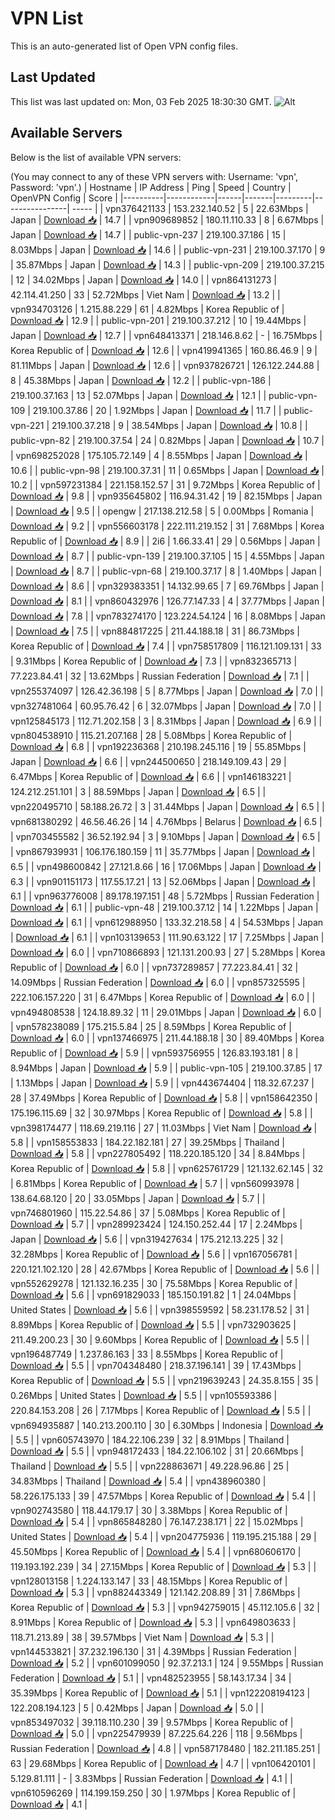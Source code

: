 # VPN List

This is an auto-generated list of Open VPN config files.

## Last Updated

This list was last updated on: Mon, 03 Feb 2025 18:30:30 GMT.
![Alt](https://repobeats.axiom.co/api/embed/186b98318ef1479477931607c1ad7d823f12451f.svg "Repobeats analytics image")

## Available Servers

Below is the list of available VPN servers:

(You may connect to any of these VPN servers with: Username: 'vpn', Password: 'vpn'.)
| Hostname | IP Address | Ping | Speed | Country | OpenVPN Config | Score |
|----------|------------|------|-------|---------|----------------| ----- |
| vpn376421133 | 153.232.140.52 | 5 | 22.63Mbps | Japan | [Download 📥](./configs/server_0_JP.ovpn) | 14.7 |
| vpn909689852 | 180.11.110.33 | 8 | 6.67Mbps | Japan | [Download 📥](./configs/server_1_JP.ovpn) | 14.7 |
| public-vpn-237 | 219.100.37.186 | 15 | 8.03Mbps | Japan | [Download 📥](./configs/server_2_JP.ovpn) | 14.6 |
| public-vpn-231 | 219.100.37.170 | 9 | 35.87Mbps | Japan | [Download 📥](./configs/server_3_JP.ovpn) | 14.3 |
| public-vpn-209 | 219.100.37.215 | 12 | 34.02Mbps | Japan | [Download 📥](./configs/server_4_JP.ovpn) | 14.0 |
| vpn864131273 | 42.114.41.250 | 33 | 52.72Mbps | Viet Nam | [Download 📥](./configs/server_5_VN.ovpn) | 13.2 |
| vpn934703126 | 1.215.88.229 | 61 | 4.82Mbps | Korea Republic of | [Download 📥](./configs/server_6_KR.ovpn) | 12.9 |
| public-vpn-201 | 219.100.37.212 | 10 | 19.44Mbps | Japan | [Download 📥](./configs/server_7_JP.ovpn) | 12.7 |
| vpn648413371 | 218.146.8.62 | - | 16.75Mbps | Korea Republic of | [Download 📥](./configs/server_8_KR.ovpn) | 12.6 |
| vpn419941365 | 160.86.46.9 | 9 | 81.11Mbps | Japan | [Download 📥](./configs/server_9_JP.ovpn) | 12.6 |
| vpn937826721 | 126.122.244.88 | 8 | 45.38Mbps | Japan | [Download 📥](./configs/server_10_JP.ovpn) | 12.2 |
| public-vpn-186 | 219.100.37.163 | 13 | 52.07Mbps | Japan | [Download 📥](./configs/server_11_JP.ovpn) | 12.1 |
| public-vpn-109 | 219.100.37.86 | 20 | 1.92Mbps | Japan | [Download 📥](./configs/server_12_JP.ovpn) | 11.7 |
| public-vpn-221 | 219.100.37.218 | 9 | 38.54Mbps | Japan | [Download 📥](./configs/server_13_JP.ovpn) | 10.8 |
| public-vpn-82 | 219.100.37.54 | 24 | 0.82Mbps | Japan | [Download 📥](./configs/server_14_JP.ovpn) | 10.7 |
| vpn698252028 | 175.105.72.149 | 4 | 8.55Mbps | Japan | [Download 📥](./configs/server_15_JP.ovpn) | 10.6 |
| public-vpn-98 | 219.100.37.31 | 11 | 0.65Mbps | Japan | [Download 📥](./configs/server_16_JP.ovpn) | 10.2 |
| vpn597231384 | 221.158.152.57 | 31 | 9.72Mbps | Korea Republic of | [Download 📥](./configs/server_17_KR.ovpn) | 9.8 |
| vpn935645802 | 116.94.31.42 | 19 | 82.15Mbps | Japan | [Download 📥](./configs/server_18_JP.ovpn) | 9.5 |
| opengw | 217.138.212.58 | 5 | 0.00Mbps | Romania | [Download 📥](./configs/server_19_RO.ovpn) | 9.2 |
| vpn556603178 | 222.111.219.152 | 31 | 7.68Mbps | Korea Republic of | [Download 📥](./configs/server_20_KR.ovpn) | 8.9 |
| 2i6 | 1.66.33.41 | 29 | 0.56Mbps | Japan | [Download 📥](./configs/server_21_JP.ovpn) | 8.7 |
| public-vpn-139 | 219.100.37.105 | 15 | 4.55Mbps | Japan | [Download 📥](./configs/server_22_JP.ovpn) | 8.7 |
| public-vpn-68 | 219.100.37.17 | 8 | 1.40Mbps | Japan | [Download 📥](./configs/server_23_JP.ovpn) | 8.6 |
| vpn329383351 | 14.132.99.65 | 7 | 69.76Mbps | Japan | [Download 📥](./configs/server_24_JP.ovpn) | 8.1 |
| vpn860432976 | 126.77.147.33 | 4 | 37.77Mbps | Japan | [Download 📥](./configs/server_25_JP.ovpn) | 7.8 |
| vpn783274170 | 123.224.54.124 | 16 | 8.08Mbps | Japan | [Download 📥](./configs/server_26_JP.ovpn) | 7.5 |
| vpn884817225 | 211.44.188.18 | 31 | 86.73Mbps | Korea Republic of | [Download 📥](./configs/server_27_KR.ovpn) | 7.4 |
| vpn758517809 | 116.121.109.131 | 33 | 9.31Mbps | Korea Republic of | [Download 📥](./configs/server_28_KR.ovpn) | 7.3 |
| vpn832365713 | 77.223.84.41 | 32 | 13.62Mbps | Russian Federation | [Download 📥](./configs/server_29_RU.ovpn) | 7.1 |
| vpn255374097 | 126.42.36.198 | 5 | 8.77Mbps | Japan | [Download 📥](./configs/server_30_JP.ovpn) | 7.0 |
| vpn327481064 | 60.95.76.42 | 6 | 32.07Mbps | Japan | [Download 📥](./configs/server_31_JP.ovpn) | 7.0 |
| vpn125845173 | 112.71.202.158 | 3 | 8.31Mbps | Japan | [Download 📥](./configs/server_32_JP.ovpn) | 6.9 |
| vpn804538910 | 115.21.207.168 | 28 | 5.08Mbps | Korea Republic of | [Download 📥](./configs/server_33_KR.ovpn) | 6.8 |
| vpn192236368 | 210.198.245.116 | 19 | 55.85Mbps | Japan | [Download 📥](./configs/server_34_JP.ovpn) | 6.6 |
| vpn244500650 | 218.149.109.43 | 29 | 6.47Mbps | Korea Republic of | [Download 📥](./configs/server_35_KR.ovpn) | 6.6 |
| vpn146183221 | 124.212.251.101 | 3 | 88.59Mbps | Japan | [Download 📥](./configs/server_36_JP.ovpn) | 6.5 |
| vpn220495710 | 58.188.26.72 | 3 | 31.44Mbps | Japan | [Download 📥](./configs/server_37_JP.ovpn) | 6.5 |
| vpn681380292 | 46.56.46.26 | 14 | 4.76Mbps | Belarus | [Download 📥](./configs/server_38_BY.ovpn) | 6.5 |
| vpn703455582 | 36.52.192.94 | 3 | 9.10Mbps | Japan | [Download 📥](./configs/server_39_JP.ovpn) | 6.5 |
| vpn867939931 | 106.176.180.159 | 11 | 35.77Mbps | Japan | [Download 📥](./configs/server_40_JP.ovpn) | 6.5 |
| vpn498600842 | 27.121.8.66 | 16 | 17.06Mbps | Japan | [Download 📥](./configs/server_41_JP.ovpn) | 6.3 |
| vpn901151173 | 117.55.17.21 | 13 | 52.06Mbps | Japan | [Download 📥](./configs/server_42_JP.ovpn) | 6.1 |
| vpn963776008 | 89.178.197.151 | 48 | 5.72Mbps | Russian Federation | [Download 📥](./configs/server_43_RU.ovpn) | 6.1 |
| public-vpn-48 | 219.100.37.12 | 14 | 1.22Mbps | Japan | [Download 📥](./configs/server_44_JP.ovpn) | 6.1 |
| vpn612988950 | 133.32.218.58 | 4 | 54.53Mbps | Japan | [Download 📥](./configs/server_45_JP.ovpn) | 6.1 |
| vpn103139653 | 111.90.63.122 | 17 | 7.25Mbps | Japan | [Download 📥](./configs/server_46_JP.ovpn) | 6.0 |
| vpn710866893 | 121.131.200.93 | 27 | 5.28Mbps | Korea Republic of | [Download 📥](./configs/server_47_KR.ovpn) | 6.0 |
| vpn737289857 | 77.223.84.41 | 32 | 14.09Mbps | Russian Federation | [Download 📥](./configs/server_48_RU.ovpn) | 6.0 |
| vpn857325595 | 222.106.157.220 | 31 | 6.47Mbps | Korea Republic of | [Download 📥](./configs/server_49_KR.ovpn) | 6.0 |
| vpn494808538 | 124.18.89.32 | 11 | 29.01Mbps | Japan | [Download 📥](./configs/server_50_JP.ovpn) | 6.0 |
| vpn578238089 | 175.215.5.84 | 25 | 8.59Mbps | Korea Republic of | [Download 📥](./configs/server_51_KR.ovpn) | 6.0 |
| vpn137466975 | 211.44.188.18 | 30 | 89.40Mbps | Korea Republic of | [Download 📥](./configs/server_52_KR.ovpn) | 5.9 |
| vpn593756955 | 126.83.193.181 | 8 | 8.94Mbps | Japan | [Download 📥](./configs/server_53_JP.ovpn) | 5.9 |
| public-vpn-105 | 219.100.37.85 | 17 | 1.13Mbps | Japan | [Download 📥](./configs/server_54_JP.ovpn) | 5.9 |
| vpn443674404 | 118.32.67.237 | 28 | 37.49Mbps | Korea Republic of | [Download 📥](./configs/server_55_KR.ovpn) | 5.8 |
| vpn158642350 | 175.196.115.69 | 32 | 30.97Mbps | Korea Republic of | [Download 📥](./configs/server_56_KR.ovpn) | 5.8 |
| vpn398174477 | 118.69.219.116 | 27 | 11.03Mbps | Viet Nam | [Download 📥](./configs/server_57_VN.ovpn) | 5.8 |
| vpn158553833 | 184.22.182.181 | 27 | 39.25Mbps | Thailand | [Download 📥](./configs/server_58_TH.ovpn) | 5.8 |
| vpn227805492 | 118.220.185.120 | 34 | 8.84Mbps | Korea Republic of | [Download 📥](./configs/server_59_KR.ovpn) | 5.8 |
| vpn625761729 | 121.132.62.145 | 32 | 6.81Mbps | Korea Republic of | [Download 📥](./configs/server_60_KR.ovpn) | 5.7 |
| vpn560993978 | 138.64.68.120 | 20 | 33.05Mbps | Japan | [Download 📥](./configs/server_61_JP.ovpn) | 5.7 |
| vpn746801960 | 115.22.54.86 | 37 | 5.08Mbps | Korea Republic of | [Download 📥](./configs/server_62_KR.ovpn) | 5.7 |
| vpn289923424 | 124.150.252.44 | 17 | 2.24Mbps | Japan | [Download 📥](./configs/server_63_JP.ovpn) | 5.6 |
| vpn319427634 | 175.212.13.225 | 32 | 32.28Mbps | Korea Republic of | [Download 📥](./configs/server_64_KR.ovpn) | 5.6 |
| vpn167056781 | 220.121.102.120 | 28 | 42.67Mbps | Korea Republic of | [Download 📥](./configs/server_65_KR.ovpn) | 5.6 |
| vpn552629278 | 121.132.16.235 | 30 | 75.58Mbps | Korea Republic of | [Download 📥](./configs/server_66_KR.ovpn) | 5.6 |
| vpn691829033 | 185.150.191.82 | 1 | 24.04Mbps | United States | [Download 📥](./configs/server_67_US.ovpn) | 5.6 |
| vpn398559592 | 58.231.178.52 | 31 | 8.89Mbps | Korea Republic of | [Download 📥](./configs/server_68_KR.ovpn) | 5.5 |
| vpn732903625 | 211.49.200.23 | 30 | 9.60Mbps | Korea Republic of | [Download 📥](./configs/server_69_KR.ovpn) | 5.5 |
| vpn196487749 | 1.237.86.163 | 33 | 8.55Mbps | Korea Republic of | [Download 📥](./configs/server_70_KR.ovpn) | 5.5 |
| vpn704348480 | 218.37.196.141 | 39 | 17.43Mbps | Korea Republic of | [Download 📥](./configs/server_71_KR.ovpn) | 5.5 |
| vpn219639243 | 24.35.8.155 | 35 | 0.26Mbps | United States | [Download 📥](./configs/server_72_US.ovpn) | 5.5 |
| vpn105593386 | 220.84.153.208 | 26 | 7.17Mbps | Korea Republic of | [Download 📥](./configs/server_73_KR.ovpn) | 5.5 |
| vpn694935887 | 140.213.200.110 | 30 | 6.30Mbps | Indonesia | [Download 📥](./configs/server_74_ID.ovpn) | 5.5 |
| vpn605743970 | 184.22.106.239 | 32 | 8.91Mbps | Thailand | [Download 📥](./configs/server_75_TH.ovpn) | 5.5 |
| vpn948172433 | 184.22.106.102 | 31 | 20.66Mbps | Thailand | [Download 📥](./configs/server_76_TH.ovpn) | 5.5 |
| vpn228863671 | 49.228.96.86 | 25 | 34.83Mbps | Thailand | [Download 📥](./configs/server_77_TH.ovpn) | 5.4 |
| vpn438960380 | 58.226.175.133 | 39 | 47.57Mbps | Korea Republic of | [Download 📥](./configs/server_78_KR.ovpn) | 5.4 |
| vpn902743580 | 118.44.179.17 | 30 | 3.38Mbps | Korea Republic of | [Download 📥](./configs/server_79_KR.ovpn) | 5.4 |
| vpn865848280 | 76.147.238.171 | 22 | 15.02Mbps | United States | [Download 📥](./configs/server_80_US.ovpn) | 5.4 |
| vpn204775936 | 119.195.215.188 | 29 | 45.50Mbps | Korea Republic of | [Download 📥](./configs/server_81_KR.ovpn) | 5.4 |
| vpn680606170 | 119.193.192.239 | 34 | 27.15Mbps | Korea Republic of | [Download 📥](./configs/server_82_KR.ovpn) | 5.3 |
| vpn128013158 | 1.224.133.147 | 33 | 48.15Mbps | Korea Republic of | [Download 📥](./configs/server_83_KR.ovpn) | 5.3 |
| vpn882443349 | 121.142.208.89 | 31 | 7.86Mbps | Korea Republic of | [Download 📥](./configs/server_84_KR.ovpn) | 5.3 |
| vpn942759015 | 45.112.105.6 | 32 | 8.91Mbps | Korea Republic of | [Download 📥](./configs/server_85_KR.ovpn) | 5.3 |
| vpn649803633 | 118.71.213.89 | 38 | 39.57Mbps | Viet Nam | [Download 📥](./configs/server_86_VN.ovpn) | 5.3 |
| vpn144533821 | 37.232.196.130 | 31 | 4.39Mbps | Russian Federation | [Download 📥](./configs/server_87_RU.ovpn) | 5.2 |
| vpn601099050 | 92.37.213.1 | 124 | 9.55Mbps | Russian Federation | [Download 📥](./configs/server_88_RU.ovpn) | 5.1 |
| vpn482523955 | 58.143.17.34 | 34 | 35.39Mbps | Korea Republic of | [Download 📥](./configs/server_89_KR.ovpn) | 5.1 |
| vpn122208194123 | 122.208.194.123 | 5 | 0.42Mbps | Japan | [Download 📥](./configs/server_90_JP.ovpn) | 5.0 |
| vpn853497032 | 39.118.110.230 | 39 | 9.57Mbps | Korea Republic of | [Download 📥](./configs/server_91_KR.ovpn) | 5.0 |
| vpn225479939 | 87.225.64.226 | 118 | 9.56Mbps | Russian Federation | [Download 📥](./configs/server_92_RU.ovpn) | 4.8 |
| vpn587178480 | 182.211.185.251 | 63 | 29.68Mbps | Korea Republic of | [Download 📥](./configs/server_93_KR.ovpn) | 4.7 |
| vpn106420101 | 5.129.81.111 | - | 3.83Mbps | Russian Federation | [Download 📥](./configs/server_94_RU.ovpn) | 4.1 |
| vpn610596269 | 114.199.159.250 | 30 | 1.97Mbps | Korea Republic of | [Download 📥](./configs/server_95_KR.ovpn) | 4.1 |
